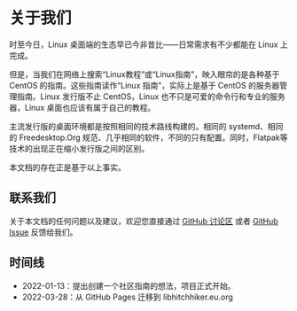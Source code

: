 # 关于我们

时至今日，Linux 桌面端的生态早已今非昔比——日常需求有不少都能在 Linux 上完成。

但是，当我们在网络上搜索“Linux教程”或“Linux指南”，映入眼帘的是各种基于 CentOS 的指南。这些指南读作“Linux 指南”，实际上是基于 CentOS 的服务器管理指南。Linux 发行版不止 CentOS，Linux 也不只是可爱的命令行和专业的服务器，Linux 桌面也应该有属于自己的教程。

主流发行版的桌面环境都是按照相同的技术路线构建的。相同的 systemd、相同的 Freedesktop.Org 规范、几乎相同的软件，不同的只有配置。同时，Flatpak等技术的出现正在缩小发行版之间的区别。

本文档的存在正是基于以上事实。

## 联系我们

关于本文档的任何问题以及建议，欢迎您直接通过 [GitHub 讨论区](https://github.com/linuxhitchhiker/THGLG/discussions) 或者 [GitHub Issue](https://github.com/linuxhitchhiker/THGLG/issues) 反馈给我们。

## 时间线

* 2022-01-13：提出创建一个社区指南的想法，项目正式开始。
* 2022-03-28：从 GitHub Pages 迁移到 libhitchhiker.eu.org
